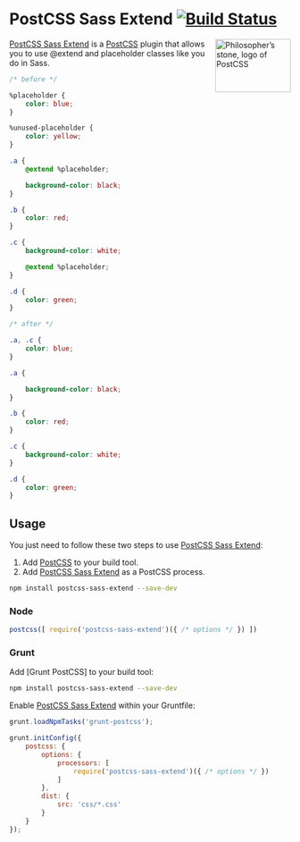 # PostCSS Sass Extend [![Build Status][ci-img]][ci]

<img align="right" width="135" height="95" src="http://postcss.github.io/postcss/logo-leftp.png" title="Philosopher’s stone, logo of PostCSS">

[PostCSS Sass Extend] is a [PostCSS] plugin that allows you to use @extend and placeholder classes like you do in Sass.

```css
/* before */

%placeholder {
	color: blue;
}

%unused-placeholder {
	color: yellow;
}

.a {
	@extend %placeholder;

	background-color: black;
}

.b {
	color: red;
}

.c {
	background-color: white;

	@extend %placeholder;
}

.d {
	color: green;
}

/* after */

.a, .c {
	color: blue;
}

.a {

	background-color: black;
}

.b {
	color: red;
}

.c {
	background-color: white;
}

.d {
	color: green;
}
```

## Usage

You just need to follow these two steps to use [PostCSS Sass Extend]:

1. Add [PostCSS] to your build tool.
2. Add [PostCSS Sass Extend] as a PostCSS process.

```sh
npm install postcss-sass-extend --save-dev
```

### Node

```js
postcss([ require('postcss-sass-extend')({ /* options */ }) ])
```

### Grunt

Add [Grunt PostCSS] to your build tool:

```sh
npm install postcss-sass-extend --save-dev
```

Enable [PostCSS Sass Extend] within your Gruntfile:

```js
grunt.loadNpmTasks('grunt-postcss');

grunt.initConfig({
	postcss: {
		options: {
			processors: [
				require('postcss-sass-extend')({ /* options */ })
			]
		},
		dist: {
			src: 'css/*.css'
		}
	}
});
```

[ci]: https://travis-ci.org/jonathantneal/postcss-sass-extend
[ci-img]: https://travis-ci.org/jonathantneal/postcss-sass-extend.svg
[PostCSS]: https://github.com/postcss/postcss
[PostCSS Sass Extend]: https://github.com/jonathantneal/postcss-sass-extend

